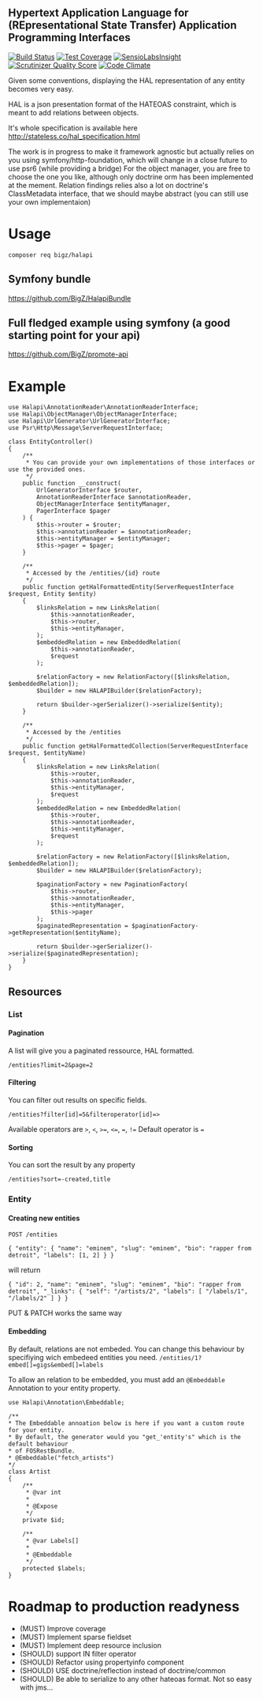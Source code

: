 Hypertext Application Language for (REpresentational State Transfer) Application Programming Interfaces
-------------------------------------------------------------------------------------------------------

[![Build
Status](https://travis-ci.org/BigZ/Halapi.svg?branch=master)](http://travis-ci.org/BigZ/Halapi)
[![Test Coverage](https://codeclimate.com/github/BigZ/Halapi/badges/coverage.svg)](https://codeclimate.com/github/BigZ/Halapi/coverage)
[![SensioLabsInsight](https://insight.sensiolabs.com/projects/240ef51f-6625-4c79-9ba2-58d4fcb63fa5/mini.png)](https://insight.sensiolabs.com/projects/240ef51f-6625-4c79-9ba2-58d4fcb63fa5)
[![Scrutinizer Quality
Score](https://scrutinizer-ci.com/g/BigZ/Halapi/badges/quality-score.png?s=45b5a825f99de4d29c98b5103f59e060139cf354)](https://scrutinizer-ci.com/g/BigZ/Halapi/)
[![Code Climate](https://codeclimate.com/github/BigZ/Halapi/badges/gpa.svg)](https://codeclimate.com/github/BigZ/Halapi)

Given some conventions, displaying the HAL representation of any entity becomes very easy.

HAL is a json presentation format of the HATEOAS constraint, which is meant to add relations between objects.

It's whole specification is available here http://stateless.co/hal_specification.html

The work is in progress to make it framework agnostic but actually relies on you using symfony/http-foundation, which will change in a close future to use psr6 (while providing a bridge)
For the object manager, you are free to choose the one you like, although only doctrine orm has been implemented at the mement.
Relation findings relies also a lot on doctrine's ClassMetadata interface, that we should maybe abstract (you can still use your own implementaion)

# Usage
`composer req bigz/halapi`

## Symfony bundle
https://github.com/BigZ/HalapiBundle

## Full fledged example using symfony (a good starting point for your api)
https://github.com/BigZ/promote-api

# Example

```
use Halapi\AnnotationReader\AnnotationReaderInterface;
use Halapi\ObjectManager\ObjectManagerInterface;
use Halapi\UrlGenerator\UrlGeneratorInterface;
use Psr\Http\Message\ServerRequestInterface;

class EntityController()
{
    /**
     * You can provide your own implementations of those interfaces or use the provided ones.
     */
    public function __construct(
        UrlGeneratorInterface $router,
        AnnotationReaderInterface $annotationReader,
        ObjectManagerInterface $entityManager,
        PagerInterface $pager
    ) {
        $this->router = $router;
        $this->annotationReader = $annotationReader;
        $this->entityManager = $entityManager;
        $this->pager = $pager;
    }

    /**
     * Accessed by the /entities/{id} route
     */
    public function getHalFormattedEntity(ServerRequestInterface $request, Entity $entity)
    {
        $linksRelation = new LinksRelation(
            $this->annotationReader,
            $this->router,
            $this->entityManager,
        );
        $embeddedRelation = new EmbeddedRelation(
            $this->annotationReader,
            $request
        );

        $relationFactory = new RelationFactory([$linksRelation, $embeddedRelation]);
        $builder = new HALAPIBuilder($relationFactory);

        return $builder->gerSerializer()->serialize($entity);
    }

    /**
     * Accessed by the /entities
     */
    public function getHalFormattedCollection(ServerRequestInterface $request, $entityName)
    {
        $linksRelation = new LinksRelation(
            $this->router,
            $this->annotationReader,
            $this->entityManager,
            $request
        );
        $embeddedRelation = new EmbeddedRelation(
            $this->router,
            $this->annotationReader,
            $this->entityManager,
            $request
        );

        $relationFactory = new RelationFactory([$linksRelation, $embeddedRelation]);
        $builder = new HALAPIBuilder($relationFactory);

        $paginationFactory = new PaginationFactory(
            $this->router,
            $this->annotationReader,
            $this->entityManager,
            $this->pager
        );
        $paginatedRepresentation = $paginationFactory->getRepresentation($entityName);

        return $builder->gerSerializer()->serialize($paginatedRepresentation);
    }
}
```

## Resources

### List

#### Pagination
A list will give you a paginated ressource, HAL formatted.

`/entities?limit=2&page=2`

#### Filtering
You can filter out results on specific fields.

`/entities?filter[id]=5&filteroperator[id]=>`

Available operators are `>`, `<`, `>=`, `<=`, `=`, `!=`
Default operator is `=`

#### Sorting
You can sort the result by any property

`/entities?sort=-created,title`

### Entity
#### Creating new entities
`POST /entities`

`{
     "entity": {
         "name": "eminem",
         "slug": "eminem",
         "bio": "rapper from detroit",
         "labels": [1, 2]
     }
 }`

 will return

`{
   "id": 2,
   "name": "eminem",
   "slug": "eminem",
   "bio": "rapper from detroit",
   "_links": {
     "self": "/artists/2",
     "labels": [
       "/labels/1",
       "/labels/2"
     ]
   }
 }`

PUT & PATCH works the same way

#### Embedding

By default, relations are not embeded. You can change this behaviour by specifiying wich embedeed entities you need.
`/entities/1?embed[]=gigs&embed[]=labels`

To allow an relation to be embedded, you must add an `@Embeddable` Annotation to your entity property.

```
use Halapi\Annotation\Embeddable;

/**
* The Embeddable annoation below is here if you want a custom route for your entity.
* By default, the generator would you "get_'entity's" which is the default behaviour
* of FOSRestBundle.
* @Embeddable("fetch_artists")
*/
class Artist
{
    /**
     * @var int
     *
     * @Expose
     */
    private $id;

    /**
     * @var Labels[]
     *
     * @Embeddable
     */
    protected $labels;
}

```

# Roadmap to production readyness

- (MUST) Improve coverage
- (MUST) Implement sparse fieldset
- (MUST) Implement deep resource inclusion
- (SHOULD) support IN filter operator
- (SHOULD) Refactor using propertyinfo component
- (SHOULD) USE doctrine/reflection instead of doctrine/common
- (SHOULD) Be able to serialize to any other hateoas format. Not so easy with jms...

